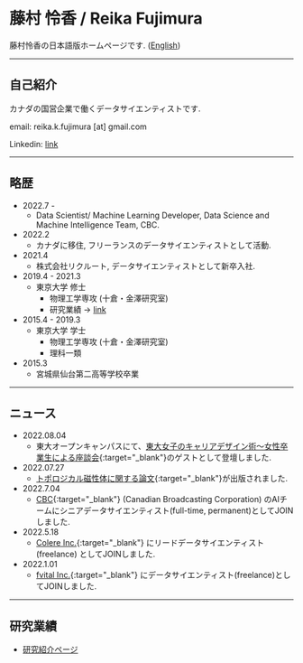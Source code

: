 # 藤村 怜香 / Reika Fujimura

藤村怜香の日本語版ホームページです. (<a href="https://www.reikafujimura.com/" target="_blank">English</a>)

---

## 自己紹介

カナダの国営企業で働くデータサイエンティストです.

email: reika.k.fujimura [at] gmail.com<br>

Linkedin: <a href="https://www.linkedin.com/in/reika-fujimura/" target="_blank">link</a> 

---

## 略歴


- 2022.7 - 
    - Data Scientist/ Machine Learning Developer, Data Science and Machine Intelligence Team, CBC.
- 2022.2 
    - カナダに移住, フリーランスのデータサイエンティストとして活動.
- 2021.4 
    - 株式会社リクルート, データサイエンティストとして新卒入社.
- 2019.4 - 2021.3 
    - 東京大学 修士 
        - 物理工学専攻 (十倉・金澤研究室)
        - 研究業績 → [link](/academic)
- 2015.4 - 2019.3 
    - 東京大学 学士
        - 物理工学専攻 (十倉・金澤研究室)
        - 理科一類
- 2015.3 
    - 宮城県仙台第二高等学校卒業

---

## ニュース

- 2022.08.04
    - 東大オープンキャンパスにて、[東大女子のキャリアデザイン術～女性卒業生による座談会](https://www.facebook.com/UTokyo.News/posts/pfbid0s2bGEVX2UJJpC18sUyYAwW9WkimcbdLQZZ7XxoEqoRjYKoJcmSyEY2CxFW41uv3Tl){:target="_blank"}のゲストとして登壇しました.
- 2022.07.27
    - [トポロジカル磁性体に関する論文](https://www.nature.com/articles/s41535-022-00482-2){:target="_blank"}が出版されました.
- 2022.7.04
    - [CBC](https://www.cbc.ca/){:target="_blank"} (Canadian Broadcasting Corporation) のAIチームにシニアデータサイエンティスト(full-time, permanent)としてJOINしました.
- 2022.5.18
    - [Colere Inc.](https://www.colere.inc/en){:target="_blank"} にリードデータサイエンティスト(freelance) としてJOINしました.
- 2022.1.01
    - [fvital Inc.](https://fvital.tech/){:target="_blank"} にデータサイエンティスト(freelance)としてJOINしました.

<!-- ---

## その他活動報告

-  -->

---

## 研究業績

- [研究紹介ページ](/academic)




<!-- https://medium.com/@evanca/set-up-your-portfolio-website-in-less-than-10-minutes-with-github-pages-d0efa8ff56fd -->
